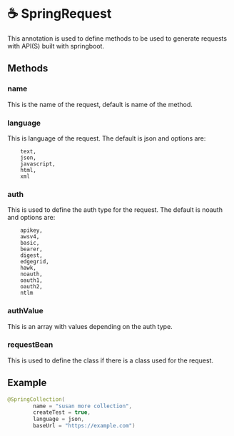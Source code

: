 # ☕️ SpringRequest
This annotation is used to define methods to be used to generate requests with API(S) built with springboot.

## Methods

### name
This is the name of the request, default is name of the method.

### language
This is language of the request. The default is json and options are:
```text
    text,
    json,
    javascript,
    html,
    xml
```

### auth
This is used to define the auth type for the request. The default is noauth and options are:
```text
    apikey,
    awsv4,
    basic,
    bearer,
    digest,
    edgegrid,
    hawk,
    noauth,
    oauth1,
    oauth2,
    ntlm
```

### authValue
This is an array with values depending on the auth type.

### requestBean
This is used to define the class if there is a class used for the request.


## Example
```java
@SpringCollection(
        name = "susan more collection", 
        createTest = true, 
        language = json,
        baseUrl = "https://example.com")
```